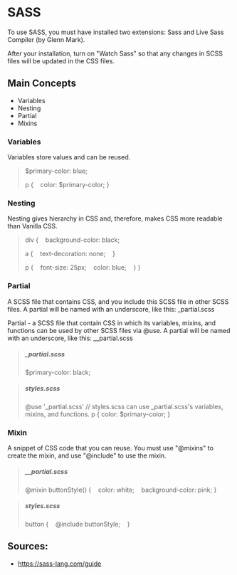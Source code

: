 # SASS

To use SASS, you must have installed two extensions: Sass and Live Sass Compiler (by Glenn Mark).

After your installation, turn on "Watch Sass" so that any changes in SCSS files will be updated in the CSS files.

## Main Concepts
- Variables
- Nesting
- Partial
- Mixins

### Variables
Variables store values and can be reused. 
> $primary-color: blue;
>
> p {
> &nbsp;&nbsp;&nbsp;color: $primary-color;
> }

### Nesting
Nesting gives hierarchy in CSS and, therefore, makes CSS more readable than Vanilla CSS.
>div {
>&nbsp;&nbsp;&nbsp;background-color: black;
>
>  a {
> &nbsp;&nbsp;&nbsp;text-decoration: none;
> &nbsp;&nbsp;&nbsp;}
>
>  p {
>  &nbsp;&nbsp;&nbsp;font-size: 25px;
>  &nbsp;&nbsp;&nbsp;color: blue;
>  &nbsp;&nbsp;&nbsp;}
>}

### Partial
A SCSS file that contains CSS, and you include this SCSS file in other SCSS files. A partial will be named with an underscore, like this: _partial.scss

Partial - a SCSS file that contain CSS in which its variables, mixins, and functions can be used by other SCSS files via @use. A partial will be named with an underscore, like this: __partial.scss

>##### _partial.scss
>$primary-color: black;

>##### styles.scss
>@use '_partial.scss' // styles.scss can use _partial.scss's variables, mixins, and functions. 
>p {
>  color: $primary-color;
>}

### Mixin
A snippet of CSS code that you can reuse. You must use "@mixins" to create the mixin, and use "@include" to use the mixin.

> ##### __partial.scss
>@mixin buttonStyle() {
>&nbsp;&nbsp;&nbsp;color: white;
>&nbsp;&nbsp;&nbsp;background-color: pink;
>}

> ##### styles.scss 
>  button {
>&nbsp;&nbsp;&nbsp;@include buttonStyle;
>&nbsp;&nbsp;&nbsp;}
>


## Sources:
- https://sass-lang.com/guide